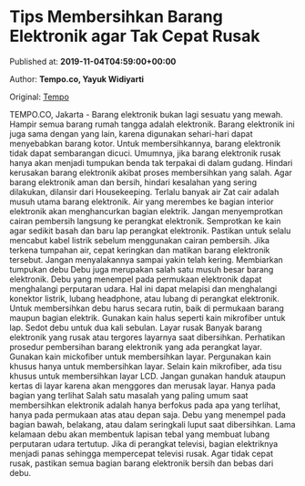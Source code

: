 
# Tips Membersihkan Barang Elektronik agar Tak Cepat Rusak

Published at: **2019-11-04T04:59:00+00:00**

Author: **Tempo.co, Yayuk Widiyarti**

Original: [Tempo](https://gaya.tempo.co/read/1268054/tips-membersihkan-barang-elektronik-agar-tak-cepat-rusak)

TEMPO.CO, Jakarta - Barang elektronik bukan lagi sesuatu yang mewah. Hampir semua barang rumah tangga adalah elektronik. Barang elektronik ini juga sama dengan yang lain, karena digunakan sehari-hari dapat menyebabkan barang kotor.
Untuk membersihkannya, barang elektronik tidak dapat sembarangan dicuci. Umumnya, jika barang elektronik rusak hanya akan menjadi tumpukan benda tak terpakai di dalam gudang. Hindari kerusakan barang elektronik akibat proses membersihkan yang salah.
Agar barang elektronik aman dan bersih, hindari kesalahan yang sering dilakukan, dilansir dari Housekeeping.
Terlalu banyak air Zat cair adalah musuh utama barang elektronik. Air yang merembes ke bagian interior elektronik akan menghancurkan bagian elektrik. Jangan menyemprotkan cairan pembersih langsung ke perangkat elektronik. Semprotkan ke kain agar sedikit basah dan baru lap perangkat elektronik. Pastikan untuk selalu mencabut kabel listrik sebelum menggunakan cairan pembersih. Jika terkena tumpahan air, cepat keringkan dan matikan barang elektronik tersebut. Jangan menyalakannya sampai yakin telah kering.
Membiarkan tumpukan debu Debu juga merupakan salah satu musuh besar barang elektronik. Debu yang menempel pada permukaan elektronik dapat menghalangi perputaran udara. Hal ini dapat melapisi dan menghalangi konektor listrik, lubang headphone, atau lubang di perangkat elektronik. Untuk membersihkan debu harus secara rutin, baik di permukaan barang maupun bagian elektrik. Gunakan kain halus seperti kain mikrofiber untuk lap. Sedot debu untuk dua kali sebulan.
Layar rusak Banyak barang elektronik yang rusak atau tergores layarnya saat dibersihkan. Perhatikan prosedur pembersihan barang elektronik yang ada perangkat layar. Gunakan kain mickofiber untuk membersihkan layar. Pergunakan kain khusus hanya untuk membersihkan layar. Selain kain mikrofiber, ada tisu khusus untuk membersihkan layar LCD. Jangan gunakan handuk ataupun kertas di layar karena akan menggores dan merusak layar.
Hanya pada bagian yang terlihat Salah satu masalah yang paling umum saat membersihkan elektronik adalah hanya berfokus pada apa yang terlihat, hanya pada permukaan atas atau depan saja. Debu yang menempel pada bagian bawah, belakang, atau dalam seringkali luput saat dibersihkan. Lama kelamaan debu akan membentuk lapisan tebal yang membuat lubang perputaran udara tertutup. Jika di perangkat televisi, bagian elektriknya menjadi panas sehingga mempercepat televisi rusak. Agar tidak cepat rusak, pastikan semua bagian barang elektronik bersih dan bebas dari debu.
